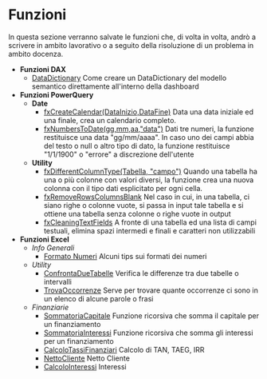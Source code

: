 # Funzioni
In questa sezione verranno salvate le funzioni che, di volta in volta, andrò a scrivere in ambito lavorativo o a seguito della risoluzione di un problema in ambito docenza.

- **Funzioni DAX**
  - [DataDictionary](./DAX/DataDictionary.md) Come creare un DataDictionary del modello semantico direttamente all'interno della dashboard
- **Funzioni PowerQuery**
  - **Date**
    - [fxCreateCalendar(DataInizio,DataFine)](./PowerQuery/fxCreateCalendar.md) Data una data iniziale ed una finale, crea un calendario completo.
    - [fxNumbersToDate(gg,mm,aa,"data")](./PowerQuery/fxNumbersToDate.md) Dati tre numeri, la funzione restituisce una data "gg/mm/aaaa". In caso uno dei campi abbia del testo o null o altro tipo di dato, la funzione restituisce "1/1/1900" o "errore" a discrezione dell'utente
  - **Utility**
    - [fxDifferentColumnType(Tabella, "campo")](./PowerQuery/fxDifferentColumnTypes.md) Quando una tabella ha una o più colonne con valori diversi, la funzione crea una nuova colonna con il tipo dati esplicitato per ogni cella.
    - [fxRemoveRowsColumnsBlank](./PowerQuery/fxRemoveRowsColumnsBlank.md) Nel caso in cui, in una tabella, ci siano righe o colonne vuote, si passa in input tale tabella e si ottiene una tabella senza colonne o righe vuote in output
    - [fxCleaningTextFields](./PowerQuery/fxCleaningTextFields.md) A fronte di una tabella ed una lista di campi testuali, elimina spazi intermedi e finali e caratteri non utilizzabili
- **Funzioni Excel**
  - *Info Generali*
    - [Formato Numeri](./Excel/FormatoNumeri.md) Alcuni tips sui formati dei numeri
  - *Utility*
    - [ConfrontaDueTabelle](./Excel/ConfrontaDueTabelle.md) Verifica le differenze tra due tabelle o intervalli
    - [TrovaOccorrenze](./Excel/TrovaOccorrenze.md) Serve per trovare quante occorrenze ci sono in un elenco di alcune parole o frasi
  - *Finanziarie*
    - [SommatoriaCapitale](./Excel/SommatoriaCapitale.md) Funzione ricorsiva che somma il capitale per un finanziamento
    - [SommatoriaInteressi](./Excel/SommatoriaInteressi.md) Funzione ricorsiva che somma gli interessi per un finanziamento
    - [CalcoloTassiFinanziari](./Excel/CalcoloTassiFinanziari.md) Calcolo di TAN, TAEG, IRR
    - [NettoCliente](./Excel/NettoCliente.md) Netto Cliente
    - [CalcoloInteressi](./Excel/CalcoloInteressi.md) Interessi